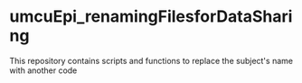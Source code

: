 # umcuEpi_renamingFilesforDataSharing
This repository contains scripts and functions to replace the subject's name with another code
